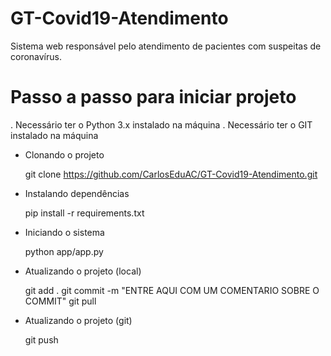 # GT-Covid19-Atendimento
Sistema web responsável pelo atendimento de pacientes com suspeitas de coronavírus.

# Passo a passo para iniciar projeto
. Necessário ter o Python 3.x instalado na máquina
. Necessário ter o GIT instalado na máquina

- Clonando o projeto

    git clone https://github.com/CarlosEduAC/GT-Covid19-Atendimento.git

- Instalando dependências 

    pip install -r requirements.txt

- Iniciando o sistema

    python app/app.py

- Atualizando o projeto (local)

    git add .
    git commit -m "ENTRE AQUI COM UM COMENTARIO SOBRE O COMMIT"
    git pull

- Atualizando o projeto (git)

    git push


